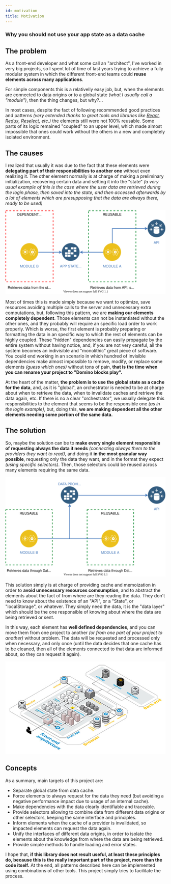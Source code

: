 ```yaml
---
id: motivation
title: Motivation
---
```


### Why you should not use your app state as a data cache

## The problem

As a front-end developer and what some call an &quot;architect&quot;, I've worked in very big projects, so I spent lot of time of last years trying to achieve a fully modular system in which the different front-end teams could __reuse elements across many applications__.

For simple components this is a relativelly easy job, but, when the elements are connected to data origins or to a global state _(what I usually call a &quot;module&quot;)_, then the thing changes, but why?...

In most cases, despite the fact of following recommended good practices and patterns _(very extended thanks to great tools and libraries like [React][react], [Redux][redux], [Reselect][reselect], etc.)_ the elements still were not 100% reusable. Some parts of its logic remained "coupled" to an upper level, which made almost impossible that ones could work without the others in a new and completely isolated environment.


## The causes

I realized that usually it was due to the fact that these elements were __delegating part of their responsibilities to another one__ without even realizing it. The other element normally is at charge of making a preliminary initialization, recovering certain data and setting it into the "state" _(a very usual example of this is the case where the user data are retrieved during the login phase, then saved into the state, and then accessed afterwards by a lot of elements which are presupposing that the data are always there, ready to be used)_

![Wrong state usage](assets/schemas/wrong-state-usage.svg)

Most of times this is made simply because we want to optimize, save resources avoiding multiple calls to the server and unnecessary extra computations, but, following this pattern, we are __making our elements completely dependent__. Those elements can not be instantiated without the other ones, and they probably will require an specific load order to work properly. Which is worse, the first element is probably preparing or formatting the data in an specific way to which the rest of elements can be highly coupled. These "hidden" dependencies can easily propagate by the entire system without having notice, and, if you are not very careful, all the system becomes an indivisible and "monolithic" great piece of software. You could end working in an scenario in which hundred of invisible dependencies make almost impossible to remove, modify, or replace some elements _(guess which ones)_ without tons of pain, __that is the time when you can rename your project to "Domino blocks play".__

At the heart of the matter, __the problem is to use the global state as a cache for the data__, and, as it is "global", an orchestrator is needed to be at charge about when to retrieve the data, when to invalidate caches and retrieve the data again, etc. If there is no a clear "orchestrator", we usually delegate this responsibilities to the element that seems to be the responsible one _(as in the login example)_, but, doing this, __we are making dependent all the other elements needing some portion of the same data.__

## The solution

So, maybe the solution can be to __make every single element responsible of requesting always the data it needs__ _(connecting always them to the providers they want to read)_, and doing it __in the most granular way possible__, requesting only the data they want, and in the format they expect _(using specific selectors)_. Then, those selectors could be reused across many elements requiring the same data.

![Data Provider usage](assets/schemas/data-provider-usage.svg)

This solution simply is at charge of providing cache and memoization in order to __avoid unnecessary resources comsumption__, and to abstract the elements about the fact of from where are they reading the data. They don't need to know about the existence of an "API", or a "State", or "localStorage", or whatever. They simply need the data, it is the "data layer" which should be the one responsible of knowing about where the data are being retrieved or sent.

In this way, each element has __well defined dependencies__, and you can move them from one project to another _(or from one part of your project to another)_ without problem. The data will be requested and processed only when necessary, and only once (until the data decides that one cache has to be cleaned, then all of the elements connected to that data are informed about, so they can request it again).

[![Data Provider usage example](assets/schemas/data-provider-usage-architecture.jpg)](/img/front-end-architecture.png)

## Concepts

As a summary, main targets of this project are:

- Separate global state from data cache.
- Force elements to always request for the data they need (but avoiding a negative performance impact due to usage of an internal cache).
- Make dependencies with the data clearly identifiable and traceable.
- Provide selectors allowing to combine data from different data origins or other selectors, keeping the same interface and principles.
- Inform elements when the cache of a provider is invalidated, so impacted elements can request the data again.
- Unify the interfaces of different data origins, in order to isolate the elements about the knowledge from where the data are being retrieved.
- Provide simple methods to handle loading and error states.

I hope that, __if this library does not result useful, at least these principles do, because this is the really important part of the project, more than the code itself.__ At the end, all patterns described here can be implemented using combinations of other tools. This project simply tries to facilitate the process.

[nodejs]: https://nodejs.org/en/
[redux]: https://redux.js.org/
[react]: https://reactjs.org/
[data-provider-react]: https://www.npmjs.com/package/@data-provider/react
[data-provider-axios]: https://www.npmjs.com/package/@data-provider/axios
[data-provider-browser-storage]: https://www.npmjs.com/package/@data-provider/browser-storage
[reselect]: https://github.com/reduxjs/reselect
